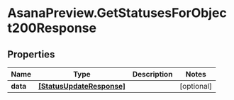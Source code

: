 # AsanaPreview.GetStatusesForObject200Response

## Properties

Name | Type | Description | Notes
------------ | ------------- | ------------- | -------------
**data** | [**[StatusUpdateResponse]**](StatusUpdateResponse.md) |  | [optional] 


